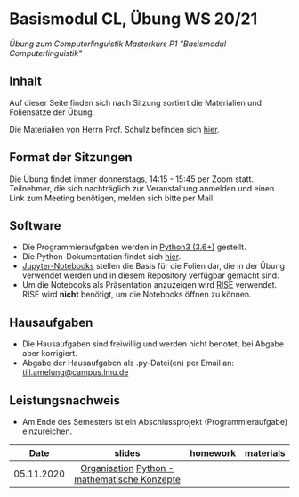 # Basismodul CL, Übung WS 20/21

*Übung zum Computerlinguistik Masterkurs P1 "Basismodul Computerlinguistik"*

## Inhalt

Auf dieser Seite finden sich nach Sitzung sortiert die Materialien und Foliensätze der Übung.

Die Materialien von Herrn Prof. Schulz befinden sich [hier](https://www.cis.uni-muenchen.de/people/Schulz/pw/).

## Format der Sitzungen

Die Übung findet immer donnerstags, 14:15 - 15:45 per Zoom statt.
Teilnehmer, die sich nachträglich zur Veranstaltung anmelden und einen Link zum Meeting benötigen, melden sich bitte per Mail.

## Software

- Die Programmieraufgaben werden in [Python3 (3.6+)](https://www.python.org/) gestellt.
- Die Python-Dokumentation findet sich [hier](https://docs.python.org/3.6/).
- [Jupyter-Notebooks](https://jupyter.org/) stellen die Basis für die Folien dar, die in der Übung verwendet werden und in diesem Repository verfügbar gemacht sind.
- Um die Notebooks als Präsentation anzuzeigen wird [RISE](https://rise.readthedocs.io/en/maint-5.5/) verwendet. RISE wird **nicht** benötigt, um die Notebooks  öffnen zu können.

## Hausaufgaben

- Die Hausaufgaben sind freiwillig und werden nicht benotet, bei Abgabe aber korrigiert.
- Abgabe der Hausaufgaben als .py-Datei(en) per Email an: till.amelung@campus.lmu.de

## Leistungsnachweis

- Am Ende des Semesters ist ein Abschlussprojekt (Programmieraufgabe) einzureichen.

| Date | slides | homework | materials |
|-----------------------------|:--------------------------------:|:------:|:-------------------------------------------------------------------|
| 05.11.2020 | [Organisation](1_Einführung.ipynb) [Python - mathematische Konzepte](1_Python_Mathematik.ipynb) |  |  |
